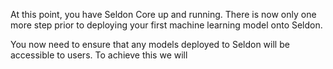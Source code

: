At this point, you have Seldon Core up and running. There is now only one more step prior to deploying your first machine learning model onto Seldon. 

You now need to ensure that any models deployed to Seldon will be accessible to users. To achieve this we will 
